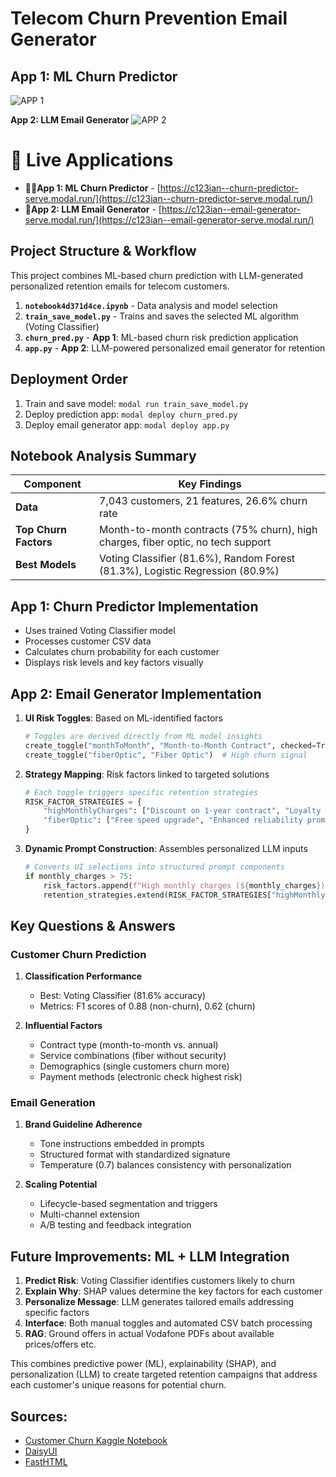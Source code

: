 # Telecom Churn Prevention Email Generator

## **App 1: ML Churn Predictor** 
![APP 1](https://github.com/user-attachments/assets/e30fbfa1-a76a-490f-9bda-9e0df2ab3b66)

**App 2: LLM Email Generator**
![APP 2](https://github.com/user-attachments/assets/3b067dec-469a-4190-9d70-113aeca34a5f)


# 🚀 Live Applications
- 🏃‍♀️**App 1: ML Churn Predictor** - [https://c123ian--churn-predictor-serve.modal.run/](https://c123ian--churn-predictor-serve.modal.run/)
- 📧**App 2: LLM Email Generator** - [https://c123ian--email-generator-serve.modal.run/](https://c123ian--email-generator-serve.modal.run/)

## Project Structure & Workflow
This project combines ML-based churn prediction with LLM-generated personalized retention emails for telecom customers.

1. **`notebook4d371d4ce.ipynb`** - Data analysis and model selection
2. **`train_save_model.py`** - Trains and saves the selected ML algorithm (Voting Classifier)
3. **`churn_pred.py`** - **App 1**: ML-based churn risk prediction application
4. **`app.py`** - **App 2**: LLM-powered personalized email generator for retention

## Deployment Order
1. Train and save model: `modal run train_save_model.py`
2. Deploy prediction app: `modal deploy churn_pred.py`
3. Deploy email generator app: `modal deploy app.py`

## Notebook Analysis Summary

| Component | Key Findings |
|-----------|--------------|
| **Data** | 7,043 customers, 21 features, 26.6% churn rate |
| **Top Churn Factors** | Month-to-month contracts (75% churn), high charges, fiber optic, no tech support |
| **Best Models** | Voting Classifier (81.6%), Random Forest (81.3%), Logistic Regression (80.9%) |

## App 1: Churn Predictor Implementation
- Uses trained Voting Classifier model
- Processes customer CSV data
- Calculates churn probability for each customer
- Displays risk levels and key factors visually

## App 2: Email Generator Implementation

1. **UI Risk Toggles**: Based on ML-identified factors
   ```python
   # Toggles are derived directly from ML model insights
   create_toggle("monthToMonth", "Month-to-Month Contract", checked=True)  # Strongest churn predictor
   create_toggle("fiberOptic", "Fiber Optic")  # High churn signal
   ```

2. **Strategy Mapping**: Risk factors linked to targeted solutions
   ```python
   # Each toggle triggers specific retention strategies
   RISK_FACTOR_STRATEGIES = {
       "highMonthlyCharges": ["Discount on 1-year contract", "Loyalty price reduction"],
       "fiberOptic": ["Free speed upgrade", "Enhanced reliability promise"]
   }
   ```

3. **Dynamic Prompt Construction**: Assembles personalized LLM inputs
   ```python
   # Converts UI selections into structured prompt components
   if monthly_charges > 75:
       risk_factors.append(f"High monthly charges (${monthly_charges})")
       retention_strategies.extend(RISK_FACTOR_STRATEGIES["highMonthlyCharges"])
   ```

## Key Questions & Answers

### Customer Churn Prediction
1. **Classification Performance**
   - Best: Voting Classifier (81.6% accuracy)
   - Metrics: F1 scores of 0.88 (non-churn), 0.62 (churn)

2. **Influential Factors**
   - Contract type (month-to-month vs. annual)
   - Service combinations (fiber without security)
   - Demographics (single customers churn more)
   - Payment methods (electronic check highest risk)

### Email Generation
1. **Brand Guideline Adherence**
   - Tone instructions embedded in prompts
   - Structured format with standardized signature
   - Temperature (0.7) balances consistency with personalization

2. **Scaling Potential**
   - Lifecycle-based segmentation and triggers
   - Multi-channel extension
   - A/B testing and feedback integration

## Future Improvements: ML + LLM Integration

1. **Predict Risk**: Voting Classifier identifies customers likely to churn
2. **Explain Why**: SHAP values determine the key factors for each customer
3. **Personalize Message**: LLM generates tailored emails addressing specific factors
4. **Interface**: Both manual toggles and automated CSV batch processing
5. **RAG**: Ground offers in actual Vodafone PDFs about available prices/offers etc.

This combines predictive power (ML), explainability (SHAP), and personalization (LLM) to create targeted retention campaigns that address each customer's unique reasons for potential churn.

## Sources:

- [Customer Churn Kaggle Notebook](https://www.kaggle.com/code/bhartiprasad17/customer-churn-prediction/notebook#-8.-Machine-Learning-Model-Evaluations-and-Predictions)
- [DaisyUI](https://daisyui.com/)
- [FastHTML](https://docs.fastht.ml/)
  
